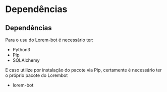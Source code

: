 # Dependências

## Dependências

Para o usu do Lorem-bot é necessário ter:

* Python3
* Pip
* SQLAlchemy

E caso utilize por instalação do pacote via Pip, certamente é necessário ter o próprio pacote do Lorembot

* lorem-bot

